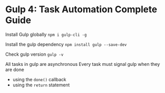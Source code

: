 # Gulp 4: Task Automation Complete Guide

Install Gulp globally
`npm i gulp-cli -g`

Install the gulp dependency
`npm install gulp --save-dev`

Check gulp version
`gulp -v`

All tasks in gulp are asynchronous
Every task must signal gulp when they are done

- using the `done()` callback
- using the `return` statement
